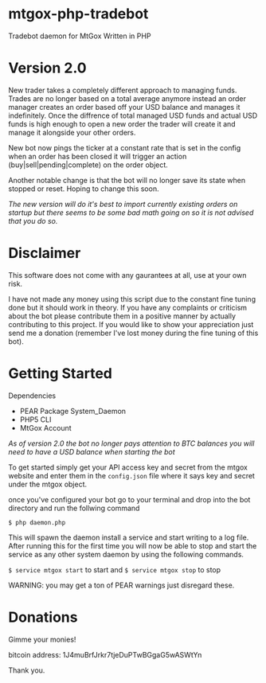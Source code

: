 mtgox-php-tradebot
==================

Tradebot daemon for MtGox Written in PHP

Version 2.0
===========
New trader takes a completely different approach to managing funds. 
Trades are no longer based on a total average anymore instead an order manager creates an order based off your USD balance
and manages it indefinitely. Once the diffrence of total managed USD funds and actual USD funds is high enough to open 
a new order the trader will create it and manage it alongside your other orders.

New bot now pings the ticker at a constant rate that is set in the config when an order has been closed it will trigger
an action (buy|sell|pending|complete) on the order object.

Another notable change is that the bot will no longer save its state when stopped or reset. Hoping to change this soon.

*The new version will do it's best to import currently existing orders on startup but there seems to be some bad math* 
*going on so it is not advised that you do so.*


Disclaimer
==========

This software does not come with any gaurantees at all, use at your own risk.

I have not made any money using this script due to the constant fine tuning done but it should work in theory.
If you have any complaints or criticism about the bot please contribute them in a positive manner by actually 
contributing to this project. If you would like to show your appreciation just send me a donation 
(remember I've lost money during the fine tuning of this bot).


Getting Started
===============

Dependencies
* PEAR Package System_Daemon
* PHP5 CLI
* MtGox Account

*As of version 2.0 the bot no longer pays attention to BTC balances you will need to have a USD balance when starting the bot*

To get started simply get your API access key and secret from the mtgox website and enter them 
in the `config.json` file where it says key and secret under the mtgox object.

once you've configured your bot go to your terminal and drop into the bot directory and run the follwing command

`$ php daemon.php`

This will spawn the daemon install a service and start writing to a log file. After running this for the first time 
you will now be able to stop and start the service as any other system daemon by using the following commands.

`$ service mtgox start`
to start
and
`$ service mtgox stop`
to stop

WARNING: you may get a ton of PEAR warnings just disregard these. 

Donations
=========

Gimme your monies!

bitcoin address: 1J4muBrfJrkr7tjeDuPTwBGgaG5wASWtYn

Thank you.
